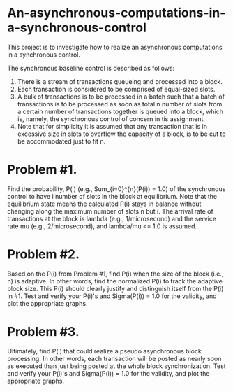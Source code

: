 # An-asynchronous-computations-in-a-synchronous-control
This project is to investigate how to realize an asynchronous computations in a synchronous control.

The synchronous baseline control is described as follows:
1. There is a stream of transactions queueing and processed into a block.
2. Each transaction is considered to be comprised of equal-sized slots.
3. A bulk of transactions is to be processed in a batch such that a batch of transactions is to be processed as soon as total n number of slots
from a certain number of transactions together is queued into a block, which is, namely, the synchronous control of concern in tis assignment.
4. Note that for simplicity it is assumed that any transaction that is
in excessive size in slots to overflow the capacity of a block, is
to be cut to be accommodated just to fit n.

# Problem #1.
Find the probability, P(i) (e.g., Sum_{i=0}^{n}(P(i)) = 1.0) of the synchronous control to have i number
of slots in the block at equilibrium. Note that the equilibrium state means
the calculated P(i) stays in balance without changing along the maximum
number of slots n but i. The arrival rate of transactions at the block is lambda (e.g., 1/microsecond)
and the service rate mu (e.g., 2/microsecond), and lambda/mu <= 1.0 is assumed.

# Problem #2.
Based on the P(i) from Problem #1, find P(i) when the size of the block (i.e., n) is adaptive.
In other words, find the normalized P(i) to track the adaptive block size.
This P(i) should clearly justify and distinguish itself from the P(i) in #1.
Test and verify your P(i)'s and Sigma(P(i)) = 1.0 for the validity, and plot the appropriate graphs.

# Problem #3.
Ultimately, find P(i) that could realize a pseudo asynchronous block processing.
In other words, each transaction will be posted as nearly soon as executed
than just being posted at the whole block synchronization.
Test and verify your P(i)'s and Sigma(P(i)) = 1.0 for the validity, and plot the appropriate graphs.


